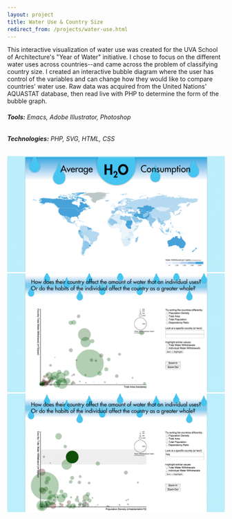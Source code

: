 ```yaml
---
layout: project
title: Water Use & Country Size
redirect_from: /projects/water-use.html
---
```


This interactive visualization of water use was created for the UVA School of Architecture's "Year of Water" initiative. I chose to focus on the different water uses across countries--and came across the problem of classifying country size. I created an interactive bubble diagram where the user has control of the variables and can change how they would like to compare countries' water use. Raw data was acquired from the United Nations' AQUASTAT database, then read live with PHP to determine the form of the bubble graph.

###### **Tools:** Emacs, Adobe Illustrator, Photoshop

###### **Technologies:** PHP, SVG, HTML, CSS

![Comparing total water usage per capita](/assets/images/projects/water-map.png)
![Generated bubble diagram of water use by country area](/assets/images/projects/water-area.png)
![Generated bubble diagram of water use by country density](/assets/images/projects/water-density.png)
